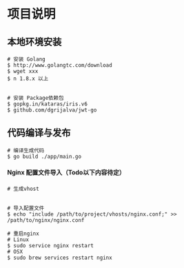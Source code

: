 # 项目说明

## 本地环境安装

```
# 安装 Golang
$ http://www.golangtc.com/download
$ wget xxx
$ n 1.8.x 以上


# 安装 Package依赖包
$ gopkg.in/kataras/iris.v6
$ github.com/dgrijalva/jwt-go

```

## 代码编译与发布

```
# 编译生成代码
$ go build ./app/main.go

```

#### Nginx 配置文件导入（Todo以下内容待定）

```
# 生成vhost


# 导入配置文件
$ echo "include /path/to/project/vhosts/nginx.conf;" >> /path/to/nginx/nginx.conf

# 重启nginx
# Linux
$ sudo service nginx restart
# OSX
$ sudo brew services restart nginx

```


